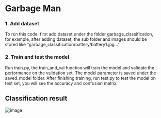 # Garbage Man

### 1. Add dataset
To run this code, first add dataset under the folder
garbage_classification, for example, after adding dataset, the sub folder and images
should be stored like "garbage_classification/battery/battery1.jpg..."

### 2. Train and test the model
Run train.py, the train_and_val function will train the model and validate the performance on the 
validation set. The model parameter is saved under the saved_model folder.
After finishing training, run test.py to test the model on test set, you will see the accuracy and 
confusion matrix.

## Classification result
![image](https://github.com/hangqkth/Garbage_man/assets/112768477/a49fcc49-90b4-4013-a00a-7493e5f33d15)
